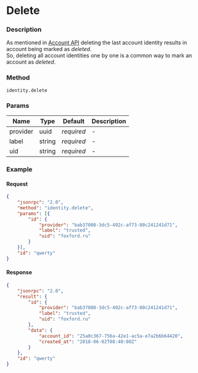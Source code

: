 # Delete

### Description

As mentioned in [Account API](api.account.html#description) deleting the last account identity results in account being marked as _deleted_.  
So, deleting all account identities one by one is a common way to mark an account as _deleted_.

### Method

```
identity.delete
```

### Params

Name      | Type   | Default    | Description
--------- | ------ | ---------- | ------------------
provider  | uuid   | _required_ | -
label     | string | _required_ | -
uid       | string | _required_ | -

### Example

#### Request

```json
{
    "jsonrpc": "2.0",
    "method": "identity.delete",
    "params": [{
        "id": {
            "provider": "bab37008-3dc5-492c-af73-80c241241d71",
            "label": "trusted",
            "uid": "foxford.ru"
        }
    }],
    "id": "qwerty"
}
```

#### Response

```json
{
    "jsonrpc": "2.0",
    "result": {
        "id": {
            "provider": "bab37008-3dc5-492c-af73-80c241241d71",
            "label": "trusted",
            "uid": "foxford.ru"
        },
        "data": {
            "account_id": "25a0c367-756a-42e1-ac5a-e7a2b6b64420",
            "created_at": "2018-06-02T08:40:00Z"
        }
    },
    "id": "qwerty"
}
```
